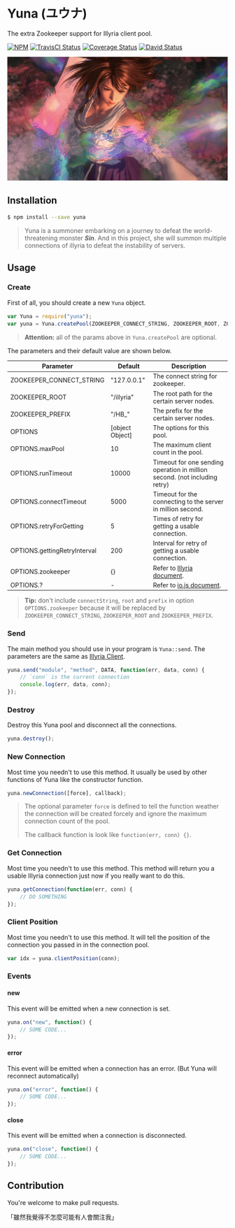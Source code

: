 # Yuna (ユウナ)

The extra Zookeeper support for Illyria client pool.

[![NPM](https://img.shields.io/npm/v/yuna.svg)](https://www.npmjs.com/package/yuna) [![TravisCI Status](https://img.shields.io/travis/XadillaX/yuna/master.svg)](https://travis-ci.org/XadillaX/yuna) [![Coverage Status](https://coveralls.io/repos/XadillaX/yuna/badge.svg?branch=master)](https://coveralls.io/r/XadillaX/yuna?branch=master&time=201505211829) [![David Status](https://img.shields.io/david/XadillaX/yuna.svg)](https://david-dm.org/XadillaX/yuna)

![Yuna](yuna.jpg)

## Installation

```sh
$ npm install --save yuna
```

> Yuna is a summoner embarking on a journey to defeat the world-threatening monster ***Sin***. And in this project, she will summon multiple connections of illyria to defeat the instability of servers.

## Usage

### Create

First of all, you should create a new `Yuna` object.

```javascript
var Yuna = require("yuna");
var yuna = Yuna.createPool(ZOOKEEPER_CONNECT_STRING, ZOOKEEPER_ROOT, ZOOKEEPER_PREFIX, OPTIONS);
```

> **Attention:** all of the params above in `Yuna.createPool` are optional.

The parameters and their default value are shown below.

| Parameter                    | Default         | Description                                                                          |
|------------------------------|-----------------|--------------------------------------------------------------------------------------|
| ZOOKEEPER_CONNECT_STRING     | "127.0.0.1"     | The connect string for zookeeper.                                                    |
| ZOOKEEPER_ROOT               | "/illyria"      | The root path for the certain server nodes.                                          |
| ZOOKEEPER_PREFIX             | "/HB_"          | The prefix for the certain server nodes.                                             |
| OPTIONS                      | [object Object] | The options for this pool.                                                           |
| OPTIONS.maxPool              | 10              | The maximum client count in the pool.                                                |
| OPTIONS.runTimeout           | 10000           | Timeout for one sending operation in million second. (not including retry)           |
| OPTIONS.connectTimeout       | 5000            | Timeout for the connecting to the server in million second.                          |
| OPTIONS.retryForGetting      | 5               | Times of retry for getting a usable connection.                                      |
| OPTIONS.gettingRetryInterval | 200             | Interval for retry of getting a usable connection.                                   |
| OPTIONS.zookeeper            | {}              | Refer to [Illyria document](https://github.com/XadillaX/illyria2#with-zookeeper-1).  |
| OPTIONS.?                    | -               | Refer to [io.js document](https://iojs.org/api/net.html#net_new_net_socket_options). |

> **Tip:** don't include `connectString`, `root` and `prefix` in option `OPTIONS.zookeeper` because it will be replaced by `ZOOKEEPER_CONNECT_STRING`, `ZOOKEEPER_ROOT` and `ZOOKEEPER_PREFIX`.

### Send

The main method you should use in your program is `Yuna::send`. The parameters are the same as [Illyria Client](https://github.com/XadillaX/illyria2#send-a-message-to-rpc-server).

```javascript
yuna.send("module", "method", DATA, function(err, data, conn) {
    // `conn` is the current connection
    console.log(err, data, conn);
});
```

### Destroy

Destroy this Yuna pool and disconnect all the connections.

```javascript
yuna.destroy();
```

### New Connection

Most time you needn't to use this method. It usually be used by other functions of Yuna like the constructor function.

```javascript
yuna.newConnection([force], callback);
```

> The optional parameter `force` is defined to tell the function weather the connection will be created forcely and ignore the maximum connection count of the pool.
>
> The callback function is look like `function(err, conn) {}`.

### Get Connection

Most time you needn't to use this method. This method will return you a usable Illyria connection just now if you really want to do this.

```javascript
yuna.getConnection(function(err, conn) {
    // DO SOMETHING
});
```

### Client Position

Most time you needn't to use this method. It will tell the position of the connection you passed in in the connection pool.

```javascript
var idx = yuna.clientPosition(conn);
```

### Events

#### new

This event will be emitted when a new connection is set.

```javascript
yuna.on("new", function() {
    // SOME CODE...
});
```

#### error

This event will be emitted when a connection has an error. (But Yuna will reconnect automatically)

```javascript
yuna.on("error", function() {
    // SOME CODE...
});
```

#### close

This event will be emitted when a connection is disconnected.

```javascript
yuna.on("close", function() {
    // SOME CODE...
});
```

## Contribution

You're welcome to make pull requests.

「雖然我覺得不怎麼可能有人會關注我」

